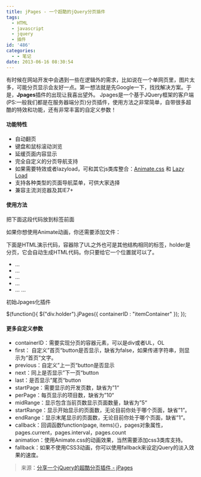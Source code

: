 ```yaml
---
title: jPages - 一个超酷的jQuery分页插件
tags:
  - HTML
  - javascript
  - jquery
  - 插件
id: '486'
categories:
  - - 笔记
date: 2013-06-16 08:30:54
---
```


有时候在网站开发中会遇到一些在逻辑外的需求，比如说在一个单网页里，图片太多，可能分页显示会友好一点。第一想法就是先Google一下，找找解决方案。于是，**Jpages**插件的出现让我喜出望外。 Jpages是一个基于JQuery框架的客户端(PS:一般我们都是在服务器端分页)分页插件，使用方法之非常简单，自带很多超酷的特效和功能，还有非常丰富的自定义参数！

#### 功能特性

*   自动翻页
*   键盘和鼠标滚动浏览
*   延缓页面内容显示
*   完全自定义的分页导航支持
*   如果需要特效或者lazyload，可和其它js类库整合：[Animate.css](http://daneden.me/animate/) 和 [Lazy Load](http://www.appelsiini.net/projects/lazyload)
*   支持各种类型的页面导航菜单，可供大家选择
*   兼容主流浏览器及其IE7+

#### 使用方法

把下面这段代码放到标签前面

如果你想使用Animate动画，你还需要添加文件：

下面是HTML演示代码，容器除了UL之外也可是其他结构相同的标签，holder是分页，它会自动生成HTML代码。你只要给它一个位置就可以了。

*   ...
*   ...
*   ...
*   ...
*   ...
...

初始Jpages化插件

$(function(){
  $("div.holder").jPages({
    containerID : "itemContainer"
  });
});

#### 更多自定义参数

*   containerID：需要实现分页的容器元素，可以是div或者UL，OL
*   first： 自定义”首页“button是否显示，缺省为false，如果传递字符串，则显示为“首页”文字。
*   previous：自定义”上一页“button是否显示
*   next：同上是否显示”下一页“button
*   last：是否显示”尾页“button
*   startPage：需要显示的开发页数，缺省为”1“
*   perPage：每页显示的项目数，缺省为”10“
*   midRange：显示包含当前页数显示页面数量，缺省为”5“
*   startRange：显示开始显示的页面数，无论目前你处于哪个页面，缺省”1”。
*   endRange：显示末尾显示的页面数，无论目前你处于哪个页面，缺省”1”。
*   callback：回调函数function(page, items){}，pages对象属性，pages.current，pages.interval，pages.count
*   animation：使用Animate.css的动画效果，当然需要添加css3类库支持。
*   fallback：如果不使用CSS3动画，你可以使用fallback来设定jQuery的淡入效果的速度。

> 来源：[分享一个jQuery的超酷分页插件 - jPages](http://www.gbin1.com/technology/jquerynews/20120418jquerypluginjpages/)